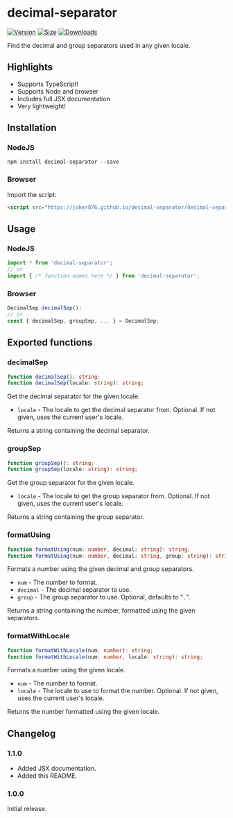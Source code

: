 # decimal-separator
[![Version](https://img.shields.io/npm/v/decimal-separator)](https://www.npmjs.com/package/decimal-separator) [![Size](https://img.shields.io/bundlephobia/min/decimal-separator)](https://joker876.github.io/decimal-separator/decimal-separator.min.js) [![Downloads](https://img.shields.io/npm/l/decimal-separator)](https://opensource.org/licenses/MIT)

Find the decimal and group separators used in any given locale.

## Highlights
* Supports TypeScript!
* Supports Node and browser
* Includes full JSX documentation
* Very lightweight!


## Installation
### NodeJS
```
npm install decimal-separator --save
```

### Browser
Import the script:
```html
<script src="https://joker876.github.io/decimal-separator/decimal-separator.min.js">
```

## Usage
### NodeJS
```typescript
import * from 'decimal-separator';
// or
import { /* function names here */ } from 'decimal-separator';
```

### Browser
```js
DecimalSep.decimalSep();
// or
const { decimalSep, groupSep, ... } = DecimalSep;
```

## Exported functions
### decimalSep
```typescript
function decimalSep(): string;
function decimalSep(locale: string): string;
```
Get the decimal separator for the given locale.

* `locale` - The locale to get the decimal separator from. Optional. If not given, uses the current user's locale.

Returns a string containing the decimal separator.

### groupSep
```typescript
function groupSep(): string;
function groupSep(locale: string): string;
```
Get the group separator for the given locale.

* `locale` - The locale to get the group separator from. Optional. If not given, uses the current user's locale.

Returns a string containing the group separator.

### formatUsing
```typescript
function formatUsing(num: number, decimal: string): string;
function formatUsing(num: number, decimal: string, group: string): string;
```
Formats a number using the given decimal and group separators.

* `num` - The number to format.
* `decimal` - The decimal separator to use.
* `group` - The group separator to use. Optional, defaults to "`.`".

Returns a string containing the number, formatted using the given separators.

### formatWithLocale
```typescript
function formatWithLocale(num: number): string;
function formatWithLocale(num: number, locale: string): string;
```
Formats a number using the given locale.

* `num` - The number to format.
* `locale` - The locale to use to format the number. Optional. If not given, uses the current user's locale.

Returns the number formatted using the given locale.

## Changelog
### 1.1.0
* Added JSX documentation.
* Added this README.

### 1.0.0
Initial release.